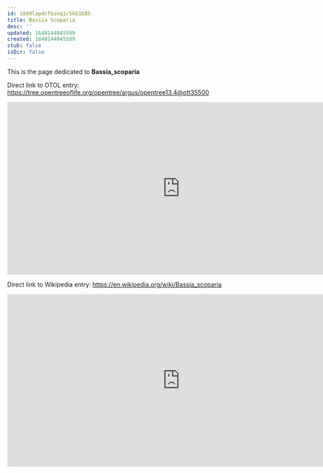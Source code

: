 ```yaml
---
id: i8d9lapdcfbznq1r5kb1b85
title: Bassia Scoparia
desc: ''
updated: 1648144045589
created: 1648144045589
stub: false
isDir: false
---
```

This is the page dedicated to **Bassia_scoparia**


Direct link to OTOL entry: https://tree.opentreeoflife.org/opentree/argus/opentree13.4@ott35500



<html>
    <body>
    <iframe src="https://tree.opentreeoflife.org/opentree/argus/opentree13.4@ott35500"
    width="800" height="400" frameborder="0" allowfullscreen> </iframe>
    </body>
</html>
    


Direct link to Wikipedia entry: https://en.wikipedia.org/wiki/Bassia_scoparia



<html>
    <body>
    <iframe src="https://en.wikipedia.org/wiki/Bassia_scoparia"
    width="800" height="400" frameborder="0" allowfullscreen> </iframe>
    </body>
</html>
    
